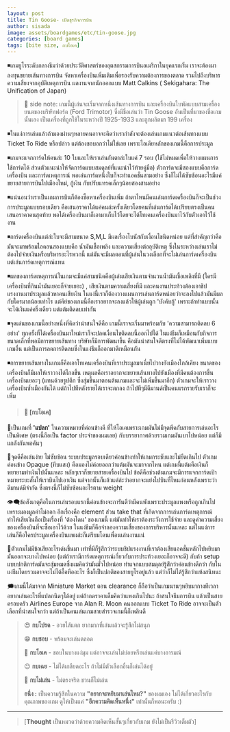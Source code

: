 ```yaml
---
layout: post
title: Tin Goose- เปิดธุรกิจการบิน
author: sisada
image: assets/boardgames/etc/tin-goose.jpg
categories: [board games]
tags: [bite size, กบโอเค]
---
```

◾️เกมยูโรระดับกลางธีมว่าด้วยประวัติศาสตร์ของอุตสกรรมการบินอเมริกาในยุคแรกเริ่ม เราจะต้องมาลงทุนขยายเส้นทางการบิน จัดหาเครื่องบินเพิ่มเติมเพื่อรองรับความต้องการของตลาด รวมไปถึงบริหารความเสี่ยงจากอุบัติเหตุการบิน ผลงานจากนักออกแบบ Matt Calkins ( Sekigahara: The Unification of Japan)

> 📌 side note: เกมนี้ผู้เล่นจะเริ่มจากหนึ่งเส้นทางการบิน และเครื่องบินใบพัดแบบสามเครื่องยนตของบริษัทฟอร์ด (Ford Trimotor) ซึ่งมีชื่อเล่นว่า Tin Goose อันเป็นที่มาของชื่อเกมนั้นเอง เป็นเครื่องที่ถูกใช้ในระหว่างปี 1925-1933 และถูกผลิตมา 199 เครื่อง


◾️ในแง่การเล่นแล้วถ้ามองผ่านๆหลายคนอาจจะคิดว่าเรากำลังจะต้องเล่นเกมแนวต่อเส้นทางแบบ Ticket To Ride หรือปล่าว แต่ต้องขอบอกว่าไม่ใช่เลย เพราะไอเดียหลักของเกมนี้คือการประมูล

◾️เกมจะแจกการ์ดให้คนล่ะ 10 ใบและให้เราเล่นกันตาล่ะใบแค่ 7 รอบ (ใช้ไม่หมดเพื่อให้วางแผนการใช้การ์ดได้ ส่วนตัวแนะนำให้จัดการ์ดแบบสมดุลย์ที่แนะนำไว้ท้ายคู่มือ) ตัวการ์ดจะมีสองแบบคือการ์ดเครื่องบิน และการ์ดเหตุการณ์ พอเล่นการ์ดหนึ่งใบก็จะทำแอคชั่นสามอย่าง ซึ่งก็ไม่ได้ซับซ้อนอะไรมีแค่ ขยายสายการบินไปเมืองใหม่, กู้เงิน กับปรับแทรคเล็กๆน้อยสองสามอย่าง

◾️แน่นอนว่าเราเป็นเกมการบินก็ต้องซื้อหาเครื่องบินเพิ่ม ถ้าตาไหนมีคนเล่นการ์ดเครื่องบินก็จะเป็นช่วงการประมูลแบบรอบเดียว คือเสนอราคาได้แค่คนล่ะครั้งเดียวโดยคนที่เล่นการ์ดได้เปรียบตรงเป็นคนเสนอราคาคนสุดท้าย พอได้เครื่องบินมาก็เอามาเก็บไว้โดยจะได้โทเคนเครื่องบินมาไว้กับตัวเอาไว้ใช้งาน

◾️การ์ดเครื่องบินแต่ล่ะใบจะมีสามขนาด S,M,L มีผลเรื่องโบนัสกับเงื่อนไขนิดหน่อย แต่ที่สำคัญกว่าคือมันจะมาพร้อมไอคอนสองแบบคือ น้ำมันเชื้อเพลิง และความเสี่ยงต่ออุบัติเหตุ ซึ่งในระหว่างเล่นเราไม่ต้องไปจ่ายเงินหรือบริหารอะไรพวกนี้ แต่มันจะมีผลตอนที่ผู้เล่นในวงเลือกที่จะไม่เล่นการ์ดเครื่องบิน แต่เล่นการ์ดเหตุการณ์แทน

◾️ผลของการ์ดเหตุการณ์ในเกมจะมีแค่สามชนิดคือผู้เล่นเสียเงินตามจำนวนน้ำมันเชื้อเพลิงที่มี (ใครมีเครื่องบินที่กินน้ำมันเยอะก็จ่ายเยอะ) , เสียเงินตามความเสี่ยงที่มี และคนงานประท้วงต้องเอาชิปแรงงานมาประมูลแล้วหาคนเสียเงิน ในแง่นี้เราก็ต้องวางแผนการเล่นการ์ดหน่อยว่าจะลงไปแล้วมันมีผลกับใครมากน้อยเท่าไร แต่คีย์ของเกมนี้คือเราอยากจะลงแล้วให้ผู้เล่นถูก 'บังคับกู้' เพราะถ้าทำแบบนั้นจะได้เงินแค่ครึ่งเดียว แต่แต้มติดลบเท่ากัน


◾️จุดเด่นของเกมนี้อย่างหนึ่งที่คิดว่าน่าสนใจดีคือ เกมนี้เราจะเริ่มมาพร้อมกับ 'ความสามารถติดลบ 6 อย่าง' ทุกครั้งที่ได้เครื่องบินมาใหม่เราก็จะปลดเงื่อนไขติดลบนี้ออกไปได้ ในแง่ธีมก็เหมือนกับกิจการขนาดเล็กที่พอมีการขยายเส้นทาง บริษัทก็มีการพัฒนาขึ้น คือมันน่าสนใจดีตรงที่ไม่ได้พัฒนาเพิ่มแบบเกมอื่น แต่เป็นการลดการติดลบซึ่งในแง่ธีมก็ออกมาดีเหมือนกัน

◾️การขยายเส้นทางในเกมก็คือเอาโทเคนเครื่องบินที่เราประมูลมาเนี่ยไปวางยังเมืองใกล้เคียง ขนาดของเครื่องบินก็มีผลให้เราวางได้ไกลขึ้น เหตุผลคือเราอยากจะขยายเส้นทางไปยังเมืองที่มีคนต้องการขึ้นเครื่องบินเยอะๆ (แทนด้วยรูปตึก ซึ่งสุ่มขึ้นมาตอนต้นเกมและจะไม่เพิ่มขึ้นมาอีก) ตัวเกมจะให้เราวางเครื่องบินซ้ำเมืองกันได้ แต่ถ้าไปทีหลังรายได้เราจะตกลง ถ้าไปทีๆมีดีมานด์เป็นคนแรกรายรับเราก็จะเพิ่ม

> 
> #### 🐸 [กบโอเค]
> 
> 
> 


🔹เป็นเกมที่ **'แปลก'** ในความหมายที่ค่อนข้างดี ที่ให้โอเคเพราะเกมมันไม่มีจุดพีคกับสายการเล่นอะไรเป็นพิเศษ (ตรงนี้ถือเป็น factor ประจำของผมเลย) กับบรรยากาศด้วยรวมเกมมันเบาไปหน่อย แต่ก็มีแกลังกันพอคันๆ

🔹จุดดีคือเล่นง่าย ไม่ซับซ้อน ระบบประมูลรอบเดียวค่อนข้างทำให้เกมกระชับและไม่ยืดเกินไป ตัวเกมค่อนข้าง Opaque (ทึบแสง) คือมองไม่ค่อยออกว่าแต้มมันจะมาจากไหน แต่เกมนี้แต้มคือเงินก็พยายามทำเงินไปนั้นแหละ หลักๆเราก็ขยายสายเครื่องบินไป ข้อดีคือช่วงต้นเกมจะมีการแจกการ์ดเป้าหมายระยะสั้นให้เราบินไปเอาเงิน แต่จากนั้นก็แล้วแต่ล่ะว่าอยากจะแย่งไปบินที่ไหนก่อนหลังเพราะว่าดีมานด์มีจำกัด ซึ่งตรงนี้ก็ไม่ซับซ้อนอะไรตาม weight


👁‍🗨ข้อสังเกตุคือในการเล่นรอบแรกนี้ค่อนข้างจะการันตีว่ามีคนพังเพราะประมูลแพงหรือถูกเกินไป เพราะมองมูลค่าไม่ออก อีกเรื่องคือ element ส่วน take that ที่เกิดจากการเล่นการ์ดเหตุการณ์ทำให้เสียเงินถือเป็นเรื่องที่ 'ต้องโดน' ของเกมนี้ แต่มันทำให้เราต้องระวังการใช้จ่าย และดูค่าความเสี่ยงของเครื่องบินที่จะซื้อเอาไว้ด้วย ในแง่ธีมก็คือจำลองความเสี่ยงของการบริหารนั้นแหละ แต่ในแง่การเล่นก็คือใครประมูลเครื่องบินแพงล่ะก็เตรียมโดนเพื่อนเล่นงานแน่

🔸ตัวเกมไม่มีข้อเสียอะไรเด่นขึ้นมา เท่าที่มีก็รู้สึกว่าระบบชิปแรงงานที่เราต้องเสียแอคชั่นหลักไปหยิบมามันออกจะบางไปหน่อย (แต่ถ้าเรามีการ์ดเหตุการณ์เกี่ยวกับการประท้วงเยอะก็อาจจะดี) กับถ้า setup แบบปกติการ์ดมันจะสุ่มหมดซึ่งผมคิดว่ามันมั่วไปหน่อย ทำแจกแบบสมดุลย์รู้สึกว่าค่อนข้างดีกว่า กับในแง่ธีมโดยรวมอาจจะไม่ได้อื้อหืออะไร ซึ่งก็เป็นปกติของสายยูโรอยู่แล้ว แต่ว่าก็ไม่ได้รู้สึกว่าแห้งสนิทนะ

🗯เกมนี้ได้มาจาก Miniature Market ตอน clearance ก็ถือว่าเป็นเกมนานๆหยิบมากางทีเวลาอยากเล่นอะไรที่แปลกนิดๆได้อยู่ แต่ถ้ากดราคาเต็มคิดว่าแพงเกินไปนะ ถ้าสนใจธีมการบิน แล้วเป็นสายครอบครัว Airlines Europe จาก Alan R. Moon คนออกแบบ Ticket To Ride อาจจะเป็นตัวเลือกที่น่าสนใจกว่า แต่ถ้าเป็นคนเล่นเกมสายสำรวจเกมนี้ก็เพลินดี


> 😍 **กบโปรด** - อวยไส้แตก ยากมากที่เล่นแล้วจะรู้สึกไม่สนุก
> 
> 😁 **กบชอบ** - พร้อมจะเล่นตลอด
> 
> 🙂 **กบโอเค** - ชอบในบางแง่มุม แต่อาจจะเล่นไม่บ่อยหรือเล่นแค่บางอารมณ์
> 
> 😐 **กบเฉย** - ไม่ได้เกลียดอะไร ถ้าไม่มีตัวเลือกอื่นก็เล่นได้อยู่
> 
> 🖕 **กบไม่เล่น** - ไม่ตรงจริต ชวนก็ไม่เล่น
> 
> **อนึ่ง :** เป็นความรู้สึกในความ **"อยากจะหยิบมาเล่นไหม?"** ของผมเอง ไม่ได้เกี่ยวอะไรกับคุณภาพของเกม ดูให้เป็นแค่ **"อีกความคิดเห็นหนึ่ง"** เท่านั้นก็พอนะครับ :)




---



> 
> [**Thought** เป็นหมวดว่าด้วยความคิดเห็นสั้นๆเกี่ยวกับเกม ยังไม่เป็นรีวิวเต็มตัว]
> 
> 
> 


 